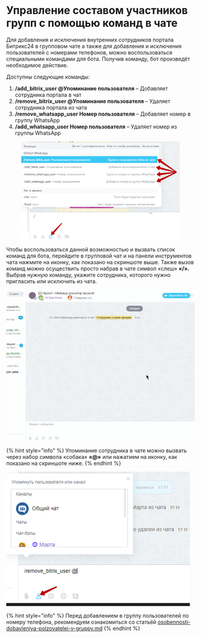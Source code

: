 # Управление составом участников групп с помощью команд в чате

Для добавления и исключения внутренних сотрудников портала Битрикс24 в групповом чате а также для добавления и исключения пользователей с номерами телефонов, можно воспользоваться специальными командами для бота. Получив команду, бот произведёт необходимое действие.

Доступны следующие команды:

1. **/add\_bitrix\_user @Упоминание пользователя** – Добавляет сотрудника портала в чат
2. **/remove\_bitrix\_user @Упоминание пользователя** – Удаляет сотрудника портала из чата
3. **/remove\_whatsapp\_user Номер пользователя** – Добавляет номер в группу WhatsApp
4. **/add\_whatsapp\_user Номер пользователя** – Удаляет номер из группы WhatsApp

<figure><img src="../.gitbook/assets/image (807).png" alt=""><figcaption></figcaption></figure>

Чтобы воспользоваться данной возможностью и вызвать список команд для бота, перейдите в групповой чат и на панели инструментов чата нажмите на иконку, как показано на скриншоте выше. Также вызов команд можно осуществить просто набрав в чате символ «слеш» **«/».** Выбрав нужную команду, укажите сотрудника, которого нужно пригласить или исключить из чата.

![](<../.gitbook/assets/Команды в чате.gif>)

{% hint style="info" %}
Упоминание сотрудника в чате можно вызвать через набор символа «собака» **«@»** или нажатием на иконку, как показано на скриншоте ниже.
{% endhint %}

![](<../.gitbook/assets/image (38).png>)

{% hint style="info" %}
Перед добавлением в группу пользователей по номеру телефона, рекомендуем ознакомиться со статьёй [osobennosti-dobavleniya-polzovatelei-v-gruppy.md](osobennosti-dobavleniya-polzovatelei-v-gruppy.md "mention")
{% endhint %}
